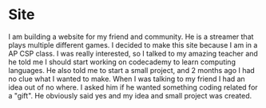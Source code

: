# Site
I am building a website for my friend and community. He is a streamer that plays multiple different games. I decided to make this site because I am in a AP CSP class. I was really interested, so I talked to my amazing teacher and he told me I should start working on codecademy to learn computing languages. He also told me to start a small project, and 2 months ago I had no clue what I wanted to make. When I was talking to my friend I had an idea out of no where. I asked him if he wanted something coding related for a "gift". He obviously said yes and my idea and small project was created. 
